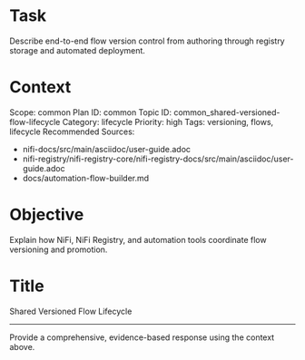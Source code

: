 # Task
Describe end-to-end flow version control from authoring through registry storage and automated deployment.

# Context
Scope: common
Plan ID: common
Topic ID: common_shared-versioned-flow-lifecycle
Category: lifecycle
Priority: high
Tags: versioning, flows, lifecycle
Recommended Sources:
- nifi-docs/src/main/asciidoc/user-guide.adoc
- nifi-registry/nifi-registry-core/nifi-registry-docs/src/main/asciidoc/user-guide.adoc
- docs/automation-flow-builder.md

# Objective
Explain how NiFi, NiFi Registry, and automation tools coordinate flow versioning and promotion.

# Title
Shared Versioned Flow Lifecycle

---

Provide a comprehensive, evidence-based response using the context above.
